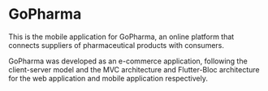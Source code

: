 # GoPharma

This is the mobile application for GoPharma, an online platform that connects suppliers of pharmaceutical products with consumers.

GoPharma was developed as an e-commerce application, following the client-server model and the MVC architecture and Flutter-Bloc architecture for the web application and mobile application respectively. 
